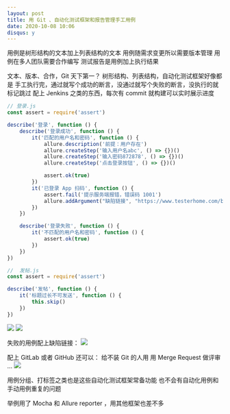 ```yaml
---
layout: post
title: 用 Git 、自动化测试框架和报告管理手工用例
date: 2020-10-08 10:06
disqus: y
---
```


用例是树形结构的文本加上列表结构的文本
用例随需求变更所以需要版本管理
用例在多人团队需要合作编写
测试报告是用例加上执行结果

文本、版本、合作，Git 天下第一？
树形结构、列表结构，自动化测试框架好像都是
手工执行完，通过就写个成功的断言，没通过就写个失败的断言，没执行的就标记跳过
配上 Jenkins 之类的东西，每次有 commit 就构建可以实时展示进度

```javascript
// 登录.js
const assert = require('assert')

describe('登录', function () {
    describe('登录成功', function () {
        it('匹配的用户名和密码', function () {
            allure.description('前提：用户存在')
            allure.createStep('输入用户名abc', () => {})()
            allure.createStep('输入密码872878', () => {})()
            allure.createStep('点击登录按钮', () => {})()

            assert.ok(true)
        })
        it('已登录 App 扫码', function () {
            assert.fail('提示服务端报错，错误码 1001')
            allure.addArgument("缺陷链接", "https://www.testerhome.com/buglist/31415")
        })
    })

    describe('登录失败', function () {
        it('不匹配的用户名和密码', function () {
            assert.ok(true)
        })
    })
})

```

```javascript
//  发帖.js
const assert = require('assert')

describe('发帖', function () {
    it('标题过长不可发送', function () {
        this.skip()
    })
})
```
![](/uploads/photo/2019/6c151f9b-7203-4bf3-83a5-25e7c3f9cf33.png!large)
![](/uploads/photo/2019/c372b713-c4c5-4e31-be50-75afb2b10116.png!large)

失败的用例配上缺陷链接：
![](/uploads/photo/2019/78eb1717-7a08-4dcd-8e43-4573022b6268.png!large)


配上 GitLab 或者 GitHub 还可以：
给不装 Git 的人用
用 Merge Request 做评审
...
![](/uploads/photo/2019/0dd3d546-c891-494a-95e7-1ef3e4554d37.png!large)

用例分组、打标签之类也是这些自动化测试框架常备功能
也不会有自动化用例和手动用例重复的问题

举例用了 Mocha 和 Allure reporter ，用其他框架也差不多